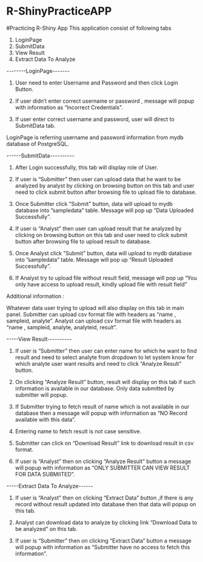 # R-ShinyPracticeAPP
#Practicing R-Shiny App
This application consist of following tabs
  1. LoginPage
  2. SubmitData
  3. View Result
  4. Extract Data To Analyze

--------LoginPage-------
1.	User need to enter Username and Password and then click Login Button.

2.	If user didn’t enter correct username or password , message will popup with information as “Incorrect Credentials”.

3.	If user enter correct username and password, user will direct to SubmitData tab.


LoginPage is referring username and password information from mydb database of PostgreSQL.
     
------SubmitData----------
1.	After Login successfully, this tab will display role of User.

2.	If user is “Submitter” then user can upload data that he want to be analyzed by analyst by clicking on browsing	button on this tab and user need to click submit button after browsing file to upload file to database.

3.  Once Submitter click ”Submit” button, data will upload to mydb database into ”sampledata” table. Message will 	pop	up    “Data Uploaded Successfully”.

4.	If user is “Analyst” then user can upload result that he analyzed by clicking on browsing	button on this tab and         	user need to click submit button after browsing file to upload result to database.

5.	Once Analyst click ”Submit” button, data will upload to mydb database into ”sampledata” table. Message will 	pop	up “Result Uploaded Successfully”.

6.  If Analyst try to upload file without result field, message will pop up “You only have access to upload result, 	kindly upload file with result field”

Additional information :

Whatever data user trying to upload will also display on this tab in main panel.
Submitter can upload csv format file with headers as “name , sampleid, analyte”.
Analyst can upload csv format file with headers as “name , sampleid, analyte, analyteid, result”.


-----View Result----------
1.	If user is “Submitter” then user can enter name for which he want to find result and need to select analyte from 	dropdown to let system know for which analyte user want results and need to click “Analyze Result” button.

2.	On clicking “Analyze Result” button, result will display on this tab if such information is available in our database. 	Only data submitted by submitter will popup.

3.	If Submitter trying to fetch result of name which is not available in our database then a message will popup with 	information as “NO Record available with this data”.

4.	Entering name to fetch result is not case sensitive.

5.	Submitter can click on “Download Result” link to download result in csv format.

6.	If user is “Analyst” then on clicking “Analyze Result” button a message will popup with information as “ONLY 	SUBMITTER CAN VIEW RESULT FOR DATA SUBMIITED”.


-----Extract Data To Analyze------
1.	If  user is “Analyst” then on clicking “Extract Data” button ,if there is any record without result updated into 	database then that data will popup on this tab.

2.	Analyst can download data to analyze by clicking link “Download Data to be analyzed” on this tab.

3.	If  user is “Submitter” then on clicking “Extract Data” button a message will popup with information as 	“Submitter have no access to fetch this information”.

